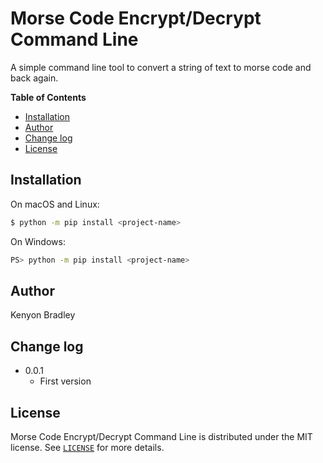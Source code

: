 # Morse Code Encrypt/Decrypt Command Line

A simple command line tool to convert a string of text to morse code and back again.

**Table of Contents**

- [Installation](#installation)
- [Author](#author)
- [Change log](#change-log)
- [License](#license)

## Installation

On macOS and Linux:

```sh
$ python -m pip install <project-name>
```

On Windows:

```sh
PS> python -m pip install <project-name>
```

## Author

Kenyon Bradley

## Change log

- 0.0.1
    - First version

## License

Morse Code Encrypt/Decrypt Command Line is distributed under the MIT license. See [`LICENSE`](LICENSE.md) for more details.
